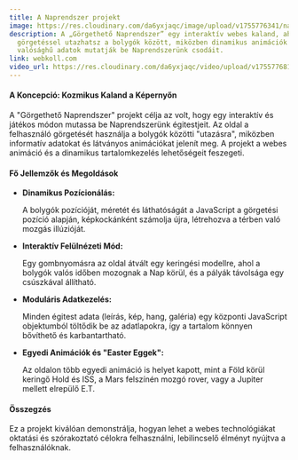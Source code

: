 ```yaml
---
title: A Naprendszer projekt
image: https://res.cloudinary.com/da6yxjaqc/image/upload/v1755776341/nap_zm4edu.webp
description: A „Görgethető Naprendszer” egy interaktív webes kaland, ahol
  görgetéssel utazhatsz a bolygók között, miközben dinamikus animációk és
  valósághű adatok mutatják be Naprendszerünk csodáit.
link: webkoll.com
video_url: https://res.cloudinary.com/da6yxjaqc/video/upload/v1755776816/Naprendszer_gmvdob.mp4
---
```

<!--StartFragment-->

<h4>A Koncepció: Kozmikus Kaland a Képernyőn</h4> <p>A "Görgethető Naprendszer" projekt célja az volt, hogy egy interaktív és játékos módon mutassa be Naprendszerünk égitestjeit. Az oldal a felhasználó görgetését használja a bolygók közötti "utazásra", miközben informatív adatokat és látványos animációkat jelenít meg. A projekt a webes animáció és a dinamikus tartalomkezelés lehetőségeit feszegeti.</p> <h4>Fő Jellemzők és Megoldások</h4> <ul> <li> <i class="fa-solid fa-satellite-dish"></i> <div> <strong>Dinamikus Pozícionálás:</strong> <p>A bolygók pozícióját, méretét és láthatóságát a JavaScript a görgetési pozíció alapján, képkockánként számolja újra, létrehozva a térben való mozgás illúzióját.</p> </div> </li> <li> <i class="fa-solid fa-sun"></i> <div> <strong>Interaktív Felülnézeti Mód:</strong> <p>Egy gombnyomásra az oldal átvált egy keringési modellre, ahol a bolygók valós időben mozognak a Nap körül, és a pályák távolsága egy csúszkával állítható.</p> </div> </li> <li> <i class="fa-solid fa-code-fork"></i> <div> <strong>Moduláris Adatkezelés:</strong> <p>Minden égitest adata (leírás, kép, hang, galéria) egy központi JavaScript objektumból töltődik be az adatlapokra, így a tartalom könnyen bővíthető és karbantartható.</p> </div> </li> <li> <i class="fa-solid fa-star-shooting" style="transform: rotate(-45deg);"></i> <div> <strong>Egyedi Animációk és "Easter Eggek":</strong> <p>Az oldalon több egyedi animáció is helyet kapott, mint a Föld körül keringő Hold és ISS, a Mars felszínén mozgó rover, vagy a Jupiter mellett elrepülő E.T.</p> </div> </li> </ul> <h4>Összegzés</h4> <p>Ez a projekt kiválóan demonstrálja, hogyan lehet a webes technológiákat oktatási és szórakoztató célokra felhasználni, lebilincselő élményt nyújtva a felhasználóknak.</p>

<!--EndFragment-->